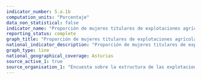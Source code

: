 ```yaml
---
indicator_number: 5.a.1b
computation_units: "Porcentaje"
data_non_statistical: false
indicator_name: "Proporción de mujeres titulares de explotaciones agrícolas en arrendamiento, respecto al total de titulares de explotaciones agrícolas en arrendamiento"
reporting_status: complete
graph_title: "Proporción de mujeres titulares de explotaciones agrícolas en arrendamiento, respecto al total de titulares de explotaciones agrícolas en arrendamiento"
national_indicator_description: "Proporción de mujeres titulares de explotaciones agrícolas en arrendamiento, respecto al total de titulares de explotaciones agrícolas en arrendamiento"
graph_type: line
national_geographical_coverage: Asturias
source_active_1: true
source_organisation_1: "Encuesta sobre la estructura de las explotaciones agrícolas, INE"
---
```

